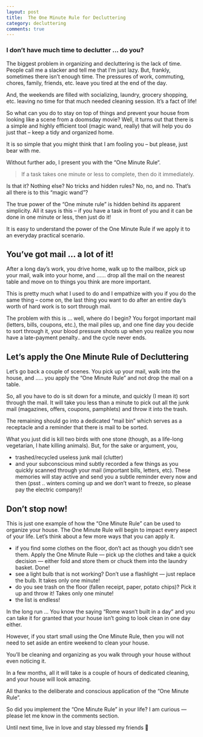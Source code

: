 ```yaml
---
layout: post
title:  The One Minute Rule for Decluttering
category: decluttering
comments: true
---
```


### I don’t have much time to declutter … do you?

The biggest problem in organizing and decluttering is the lack of time. People call me a slacker and tell me that I’m just lazy. But, frankly, sometimes there isn’t enough time. The pressures of work, commuting, chores, family, friends, etc. leave you tired at the end of the day.<!--readmore-->

And, the weekends are filled with socializing, laundry, grocery shopping, etc. leaving no time for that much needed cleaning session. It’s a fact of life!

So what can you do to stay on top of things and prevent your house from looking like a scene from a doomsday movie? Well, it turns out that there is a simple and highly efficient tool (magic wand, really) that will help you do just that – keep a tidy and organized home.

It is so simple that you might think that I am fooling you – but please, just bear with me.

Without further ado, I present you with the “One Minute Rule“.

> If a task takes one minute or less to complete, then do it immediately.

Is that it? Nothing else? No tricks and hidden rules? No, no, and no. That’s all there is to this “magic wand”?

The true power of the “One minute rule” is hidden behind its apparent simplicity. All it says is this – if you have a task in front of you and it can be done in one minute or less, then just do it!

It is easy to understand the power of the One Minute Rule if we apply it to an everyday practical scenario.

## You’ve got mail … a lot of it!

After a long day’s work, you drive home, walk up to the mailbox, pick up your mail, walk into your home, and …… drop all the mail on the nearest table and move on to things you think are more important.

This is pretty much what I used to do and I empathize with you if you do the same thing – come on, the last thing you want to do after an entire day’s worth of hard work is to sort through mail.

The problem with this is … well, where do I begin? You forgot important mail (letters, bills, coupons, etc.), the mail piles up, and one fine day you decide to sort through it, your blood pressure shoots up when you realize you now have a late-payment penalty.. and the cycle never ends.

## Let’s apply the One Minute Rule of Decluttering

Let’s go back a couple of scenes. You pick up your mail, walk into the house, and ….. you apply the “One Minute Rule” and not drop the mail on a table.

So, all you have to do is sit down for a minute, and quickly (I mean it) sort through the mail. It will take you less than a minute to pick out all the junk mail (magazines, offers, coupons, pamphlets) and throw it into the trash.

The remaining should go into a dedicated “mail bin” which serves as a receptacle and a reminder that there is mail to be sorted.

What you just did is kill two birds with one stone (though, as a life-long vegetarian, I hate killing animals). But, for the sake or argument, you,

* trashed/recycled useless junk mail (clutter)
* and your subconscious mind subtly recorded a few things as you quickly scanned through your mail (important bills, letters, etc). These memories will stay active and send you a subtle reminder every now and then (psst .. winters coming up and we don’t want to freeze, so please pay the electric company)!

## Don’t stop now!

This is just one example of how the “One Minute Rule” can be used to organize your house. The One Minute Rule will begin to impact every aspect of your life. Let’s think about a few more ways that you can apply it.

* if you find some clothes on the floor, don’t act as though you didn’t see them. Apply the One Minute Rule — pick up the clothes and take a quick decision — either fold and store them or chuck them into the laundry basket. Done!
* see a light bulb that is not working? Don’t use a flashlight — just replace the bulb. It takes only one minute!
* do you see trash on the floor (fallen receipt, paper, potato chips)? Pick it up and throw it! Takes only one minute!
* the list is endless!

In the long run …
You know the saying “Rome wasn’t built in a day” and you can take it for granted that your house isn’t going to look clean in one day either.

However, if you start small using the One Minute Rule, then you will not need to set aside an entire weekend to clean your house.

You’ll be cleaning and organizing as you walk through your house without even noticing it.

In a few months, all it will take is a couple of hours of dedicated cleaning, and your house will look amazing.

All thanks to the deliberate and conscious application of the “One Minute Rule”.

So did you implement the “One Minute Rule” in your life? I am curious — please let me know in the comments section.

Until next time, live in love and stay blessed my friends 🙂
